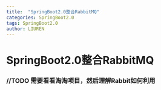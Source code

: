 ```yaml
---
title:  "SpringBoot2.0整合RabbitMQ"
categories: SpringBoot2.0
tags: SpringBoot2.0
author: LIUREN
---
```


# SpringBoot2.0整合RabbitMQ

### //TODO 需要看看淘淘项目，然后理解Rabbit如何利用